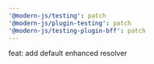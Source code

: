 ```yaml
---
'@modern-js/testing': patch
'@modern-js/plugin-testing': patch
'@modern-js/testing-plugin-bff': patch
---
```


feat: add default enhanced resolver
